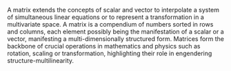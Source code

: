 

A matrix extends the concepts of scalar and vector to interpolate a system of simultaneous linear equations or to represent a transformation in a multivariate space. A matrix is a compendium of numbers sorted in rows and columns, each element possibly being the manifestation of a scalar or a vector, manifesting a multi-dimensionally structured form. Matrices form the backbone of crucial operations in mathematics and physics such as rotation, scaling or transformation, highlighting their role in engendering structure-multilinearity.

